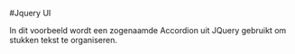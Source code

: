 #Jquery UI

In dit voorbeeld wordt een zogenaamde Accordion uit JQuery gebruikt om stukken tekst te organiseren.

